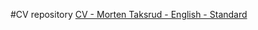 #CV repository
[CV - Morten Taksrud - English - Standard](https://github.com/mtaksrud/cv/blob/master/CV%20-%20EN%20-%20Morten%20Taksrud.md)
